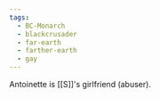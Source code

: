```yaml
---
tags:
  - BC-Monarch
  - blackcrusader
  - far-earth
  - farther-earth
  - gay
---
```

Antoinette is [[S]]'s girlfriend (abuser).